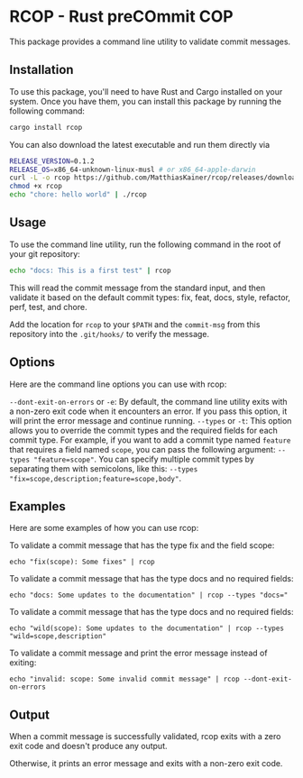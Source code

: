 # RCOP - Rust preCOmmit COP

This package provides a command line utility to validate commit messages.

## Installation

To use this package, you'll need to have Rust and Cargo installed on your system. Once you have them, you can install this package by running the following command:

```rs
cargo install rcop
```

You can also download the latest executable and run them directly via

```bash
RELEASE_VERSION=0.1.2
RELEASE_OS=x86_64-unknown-linux-musl # or x86_64-apple-darwin
curl -L -o rcop https://github.com/MatthiasKainer/rcop/releases/download/$RELEASE_VERSION/rcop-$RELEASE_VERSION-$RELEASE_OS
chmod +x rcop
echo "chore: hello world" | ./rcop
```

## Usage

To use the command line utility, run the following command in the root of your git repository:

```sh
echo "docs: This is a first test" | rcop
```

This will read the commit message from the standard input, and then validate it based on the default commit types: fix, feat, docs, style, refactor, perf, test, and chore.

Add the location for `rcop` to your `$PATH` and the `commit-msg` from this repository into the `.git/hooks/` to verify the message.

## Options
Here are the command line options you can use with rcop:

`--dont-exit-on-errors` or `-e`: By default, the command line utility exits with a non-zero exit code when it encounters an error. If you pass this option, it will print the error message and continue running.
`--types` or `-t`: This option allows you to override the commit types and the required fields for each commit type. For example, if you want to add a commit type named `feature` that requires a field named `scope`, you can pass the following argument: `--types "feature=scope"`. You can specify multiple commit types by separating them with semicolons, like this: `--types "fix=scope,description;feature=scope,body"`.

## Examples

Here are some examples of how you can use rcop:

To validate a commit message that has the type fix and the field scope:

```
echo "fix(scope): Some fixes" | rcop
```

To validate a commit message that has the type docs and no required fields:

```
echo "docs: Some updates to the documentation" | rcop --types "docs="
```

To validate a commit message that has the type docs and no required fields:

```
echo "wild(scope): Some updates to the documentation" | rcop --types "wild=scope,description"
```

To validate a commit message and print the error message instead of exiting:

```
echo "invalid: scope: Some invalid commit message" | rcop --dont-exit-on-errors
```

## Output

When a commit message is successfully validated, rcop exits with a zero exit code and doesn't produce any output.

Otherwise, it prints an error message and exits with a non-zero exit code.
